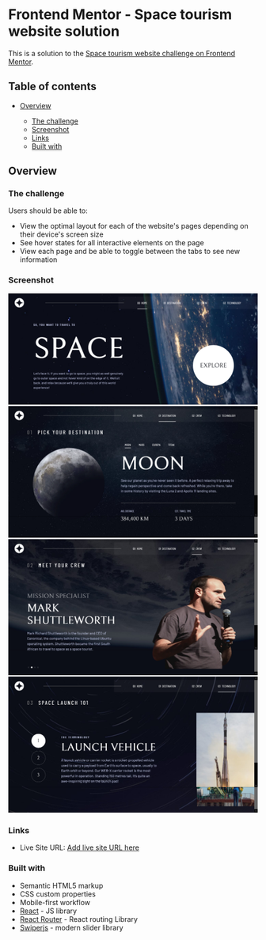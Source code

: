 # Frontend Mentor - Space tourism website solution

This is a solution to the [Space tourism website challenge on Frontend Mentor](https://www.frontendmentor.io/challenges/space-tourism-multipage-website-gRWj1URZ3).

## Table of contents

- [Overview](#overview)

  - [The challenge](#the-challenge)
  - [Screenshot](#screenshot)
  - [Links](#links)
  - [Built with](#built-with)

## Overview

### The challenge

Users should be able to:

- View the optimal layout for each of the website's pages depending on their device's screen size
- See hover states for all interactive elements on the page
- View each page and be able to toggle between the tabs to see new information

### Screenshot

![](./src/assets/Screenshots/-Space-Tourism-web.png)
![](./src/assets/Screenshots/destination-Space-Tourism.png)
![](./src/assets/Screenshots/crew-Space-Tourism.png)
![](./src/assets/Screenshots/tech-Space-Tourism.png)

### Links

- Live Site URL: [Add live site URL here](https://your-live-site-url.com)

### Built with

- Semantic HTML5 markup
- CSS custom properties
- Mobile-first workflow
- [React](https://reactjs.org/) - JS library
- [React Router](https://reactrouter.com/) - React routing Library
- [Swiperjs](https://swiperjs.com/) - modern slider library
